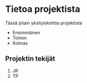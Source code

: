 # Tietoa projektista

Tässä jotain yksityiskohtia projektista
- Ensimmäinen
- Toinen
- Kolmas

## Projektin tekijät
1. JR
2. TP